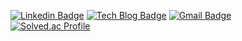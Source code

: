 [![Linkedin Badge](https://img.shields.io/badge/-LinkedIn-blue?style=flat-square&logo=Linkedin&logoColor=white&link=https://https://www.linkedin.com/in/yoonho-ahn-30baa5203/)](https://www.linkedin.com/in/yoonho-ahn-30baa5203/)
[![Tech Blog Badge](https://img.shields.io/badge/-Tech%20blog-gray?style=flat-square&logo=github&link=https://ahn3330.tistory.com/)](https://ahn3330.tistory.com/)
[![Gmail Badge](https://img.shields.io/badge/Gmail-d14836?style=flat-square&logo=Gmail&logoColor=white&link=mailto:yoonho5684@gmail.com)](mailto:yoonho5684@gmail.com)<br>
[![Solved.ac Profile](http://mazassumnida.wtf/api/generate_badge?boj=yoonho0922)](https://solved.ac/yoonho0922)
